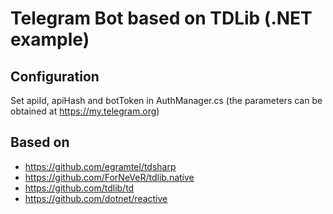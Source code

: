 # Telegram Bot based on TDLib (.NET example)

## Configuration

Set apiId, apiHash and botToken in AuthManager.cs (the parameters can be obtained at https://my.telegram.org)

## Based on

* https://github.com/egramtel/tdsharp
* https://github.com/ForNeVeR/tdlib.native
* https://github.com/tdlib/td
* https://github.com/dotnet/reactive
